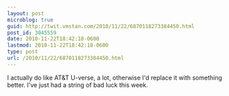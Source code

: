 ```yaml
---
layout: post
microblog: true
guid: http://twit.vmstan.com/2010/11/22/6870118273384450.html
post_id: 3045559
date: 2010-11-22T18:42:18-0600
lastmod: 2010-11-22T18:42:18-0600
type: post
url: /2010/11/22/6870118273384450.html
---
```

I actually do like AT&T U-verse, a lot, otherwise I'd replace it with something better. I've just had a string of bad luck this week.
